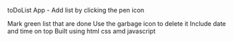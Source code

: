 toDoList App -
Add list by clicking the pen icon

Mark green list that are done
Use the garbage icon to delete it
Include date and time on top
Built using html css amd javascript
